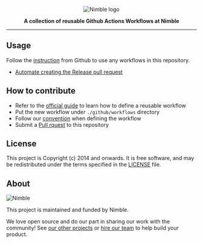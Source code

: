 <p align="center">
  <img alt="Nimble logo" src="https://assets.nimblehq.co/logo/light/logo-light-text-320.png" />
</p>

<p align="center">
  <strong>A collection of reusable Github Actions Workflows at Nimble</strong>
</p>

---
## Usage
Follow the [instruction](https://docs.github.com/en/actions/learn-github-actions/reusing-workflows#calling-a-reusable-workflow) from Github to use any workflows in this repository.

- [Automate creating the Release pull request](create_release_pull_request/README.md)

## How to contribute
- Refer to the [official guide](https://docs.github.com/en/actions/learn-github-actions/reusing-workflows#creating-a-reusable-workflow) to learn how to define a reusable workflow
- Put the new workflow under `./github/workflows` directory
- Follow our [convention](https://nimblehq.co/compass/development/code-conventions/github-actions/) when defining the workflow
- Submit a [Pull rquest](https://github.com/nimblehq/github-actions-workflows/compare) to this repository

## License

This project is Copyright (c) 2014 and onwards. It is free software,
and may be redistributed under the terms specified in the [LICENSE] file.

[LICENSE]: /LICENSE

## About

![Nimble](https://assets.nimblehq.co/logo/dark/logo-dark-text-160.png)

This project is maintained and funded by Nimble.

We love open source and do our part in sharing our work with the community!
See [our other projects][community] or [hire our team][hire] to help build your product.

[community]: https://github.com/nimblehq
[hire]: https://nimblehq.co/
